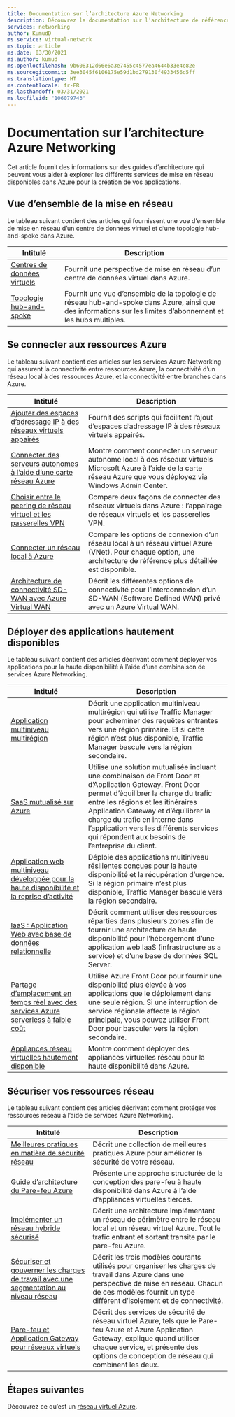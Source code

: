 ```yaml
---
title: Documentation sur l’architecture Azure Networking
description: Découvrez la documentation sur l’architecture de référence disponible pour les services Azure Networking.
services: networking
author: KumudD
ms.service: virtual-network
ms.topic: article
ms.date: 03/30/2021
ms.author: kumud
ms.openlocfilehash: 9b608312d66e6a3e7455c4577ea4644b33e4e82e
ms.sourcegitcommit: 3ee3045f6106175e59d1bd279130f4933456d5ff
ms.translationtype: HT
ms.contentlocale: fr-FR
ms.lasthandoff: 03/31/2021
ms.locfileid: "106079743"
---
```

# <a name="azure-networking-architecture-documentation"></a>Documentation sur l’architecture Azure Networking

Cet article fournit des informations sur des guides d’architecture qui peuvent vous aider à explorer les différents services de mise en réseau disponibles dans Azure pour la création de vos applications.

## <a name="networking-overview"></a>Vue d’ensemble de la mise en réseau

Le tableau suivant contient des articles qui fournissent une vue d’ensemble de mise en réseau d’un centre de données virtuel et d’une topologie hub-and-spoke dans Azure.

|Intitulé |Description  |
|---------|---------|
|[Centres de données virtuels](/azure/architecture/vdc/networking-virtual-datacenter)   | Fournit une perspective de mise en réseau d’un centre de données virtuel dans Azure.       |
|[Topologie hub-and-spoke](/azure/architecture/reference-architectures/hybrid-networking/hub-spoke)  |Fournit une vue d’ensemble de la topologie de réseau hub-and-spoke dans Azure, ainsi que des informations sur les limites d’abonnement et les hubs multiples.          |

## <a name="connect-to-azure-resources"></a>Se connecter aux ressources Azure

Le tableau suivant contient des articles sur les services Azure Networking qui assurent la connectivité entre ressources Azure, la connectivité d’un réseau local à des ressources Azure, et la connectivité entre branches dans Azure.

|Intitulé |Description  |
|---------|---------|
|[Ajouter des espaces d’adressage IP à des réseaux virtuels appairés](/azure/architecture/networking/prefixes/add-ip-space-peered-vnet)     | Fournit des scripts qui facilitent l’ajout d’espaces d’adressage IP à des réseaux virtuels appairés.        |
|[Connecter des serveurs autonomes à l’aide d’une carte réseau Azure](/azure/architecture/hybrid/azure-network-adapter)   | Montre comment connecter un serveur autonome local à des réseaux virtuels Microsoft Azure à l’aide de la carte réseau Azure que vous déployez via Windows Admin Center.        |
|[Choisir entre le peering de réseau virtuel et les passerelles VPN](/azure/architecture/reference-architectures/hybrid-networking/vnet-peering)   | Compare deux façons de connecter des réseaux virtuels dans Azure : l’appairage de réseaux virtuels et les passerelles VPN.        |
|[Connecter un réseau local à Azure](/azure/architecture/reference-architectures/hybrid-networking/)  | Compare les options de connexion d’un réseau local à un réseau virtuel Azure (VNet). Pour chaque option, une architecture de référence plus détaillée est disponible.        |
|[Architecture de connectivité SD-WAN avec Azure Virtual WAN](../../virtual-wan/sd-wan-connectivity-architecture.md)|Décrit les différentes options de connectivité pour l’interconnexion d’un SD-WAN (Software Defined WAN) privé avec un Azure Virtual WAN.|

## <a name="deploy-highly-available-applications"></a>Déployer des applications hautement disponibles

Le tableau suivant contient des articles décrivant comment déployer vos applications pour la haute disponibilité à l’aide d’une combinaison de services Azure Networking.

|Intitulé |Description  |
|---------|---------|
|[Application multiniveau multirégion](/azure/architecture/reference-architectures/n-tier/multi-region-sql-server)  | Décrit une application multiniveau multirégion qui utilise Traffic Manager pour acheminer des requêtes entrantes vers une région primaire. Et si cette région n’est plus disponible, Traffic Manager bascule vers la région secondaire.      |
| [SaaS mutualisé sur Azure](https://docs.microsoft.com/azure/architecture/example-scenario/multi-saas/multitenant-saas)       |   Utilise une solution mutualisée incluant une combinaison de Front Door et d’Application Gateway.  Front Door permet d’équilibrer la charge du trafic entre les régions et les itinéraires Application Gateway et d’équilibrer la charge du trafic en interne dans l’application vers les différents services qui répondent aux besoins de l’entreprise du client.  |
| [Application web multiniveau développée pour la haute disponibilité et la reprise d’activité ](https://docs.microsoft.com/azure/architecture/example-scenario/infrastructure/multi-tier-app-disaster-recovery)        |      Déploie des applications multiniveau résilientes conçues pour la haute disponibilité et la récupération d’urgence. Si la région primaire n’est plus disponible, Traffic Manager bascule vers la région secondaire.  |
|[IaaS : Application Web avec base de données relationnelle](/azure/architecture/high-availability/ref-arch-iaas-web-and-db)    |   Décrit comment utiliser des ressources réparties dans plusieurs zones afin de fournir une architecture de haute disponibilité pour l’hébergement d’une application web IaaS (infrastructure as a service) et d’une base de données SQL Server.     |
|[Partage d’emplacement en temps réel avec des services Azure serverless à faible coût](/azure/architecture/example-scenario/signalr/#azure-front-door)       |   Utilise Azure Front Door pour fournir une disponibilité plus élevée à vos applications que le déploiement dans une seule région. Si une interruption de service régionale affecte la région principale, vous pouvez utiliser Front Door pour basculer vers la région secondaire.      |
|[Appliances réseau virtuelles hautement disponible](/azure/architecture/reference-architectures/dmz/nva-ha)     | Montre comment déployer des appliances virtuelles réseau pour la haute disponibilité dans Azure.        |

## <a name="secure-your-network-resources"></a>Sécuriser vos ressources réseau

Le tableau suivant contient des articles décrivant comment protéger vos ressources réseau à l’aide de services Azure Networking.

|Intitulé |Description  |
|---------|---------|
|[Meilleures pratiques en matière de sécurité réseau](../../security/fundamentals/network-best-practices.md) |Décrit une collection de meilleures pratiques Azure pour améliorer la sécurité de votre réseau.         |
[Guide d’architecture du Pare-feu Azure](/azure/architecture/example-scenario/firewalls/) | Présente une approche structurée de la conception des pare-feu à haute disponibilité dans Azure à l’aide d’appliances virtuelles tierces.        |
|[Implémenter un réseau hybride sécurisé](/azure/architecture/reference-architectures/dmz/secure-vnet-dmz)     | Décrit une architecture implémentant un réseau de périmètre entre le réseau local et un réseau virtuel Azure. Tout le trafic entrant et sortant transite par le pare-feu Azure.        |
|[Sécuriser et gouverner les charges de travail avec une segmentation au niveau réseau](/azure/architecture/reference-architectures/hybrid-networking/network-level-segmentation) | Décrit les trois modèles courants utilisés pour organiser les charges de travail dans Azure dans une perspective de mise en réseau.   Chacun de ces modèles fournit un type différent d’isolement et de connectivité.      |
|[Pare-feu et Application Gateway pour réseaux virtuels](/azure/architecture/example-scenario/gateway/firewall-application-gateway) | Décrit des services de sécurité de réseau virtuel Azure, tels que le Pare-feu Azure et Azure Application Gateway, explique quand utiliser chaque service, et présente des options de conception de réseau qui combinent les deux.      |

## <a name="next-steps"></a>Étapes suivantes

Découvrez ce qu’est un [réseau virtuel Azure](../../virtual-network/virtual-networks-overview.md).

